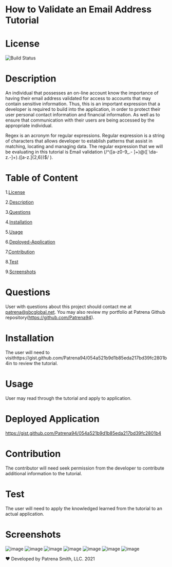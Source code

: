 # How to Validate an Email Address Tutorial

# License
   
![Build Status](https://img.shields.io/github/license/Patrena94/stack-underflow)  


 # Description
An individual that possesses an on-line account know the importance of having their email address validated for access to accounts that may contain sensitive information.  Thus, this is an important expression that a developer is required to build into the application, in order to protect their user personal contact information and financial information. As well as to ensure that communication with their users are being accessed by the appropriate individual.  

Regex is an acronym for regular expressions.  Regular expression is a string of characters that allows developer to establish patterns that assist in matching, locating and managing data.
The regular expression that we will be evaluating in this tutorial is Email validation (/^([a-z0-9_\.- ]+)@([ \da-z\.-]+)\.([a-z\.]{2,6})$/ ).



 # Table of Content 
 1.[License](#License)

 2.[Description](#Description)

 3.[Questions](#Questions)

 4.[Installation](#Installation)

 5.[Usage](#Usage)

 6.[Deployed-Application](#Deployed-Application)

 7.[Contribution](#Contribution)

 8.[Test](#Test)

 9.[Screenshots](#Screenshots)

 # Questions  

 User with questions about this project should contact me at patrena@sbcglobal.net.  You may also review my portfolio at Patrena Github repository(https://github.com/Patrena94). 
 

 
# Installation
 The user will need to visithttps://gist.github.com/Patrena94/054a521b9d1b85eda217bd39fc2801b4in to review the tutorial.

# Usage

User may read through the tutorial and apply to application. 

# Deployed Application

https://gist.github.com/Patrena94/054a521b9d1b85eda217bd39fc2801b4
  
# Contribution
The contributor will need seek permission from the developer to contribute additional information to the tutorial. 

# Test
The user will need to apply the knowledged learned from the tutorial to an actual application.  

# Screenshots
![image](https://user-images.githubusercontent.com/83892241/132116606-3b6b053b-c4c0-4506-9013-94a39f99a8c7.png)
![image](https://user-images.githubusercontent.com/83892241/132116611-a669404c-af5c-495f-a41f-0004698abcde.png)
![image](https://user-images.githubusercontent.com/83892241/132116613-d8095dfc-50bc-43fc-9e6e-b691c5dde7c1.png)
![image](https://user-images.githubusercontent.com/83892241/132116617-08ff44d5-e45d-4b20-a1fe-8a90be27480e.png)
![image](https://user-images.githubusercontent.com/83892241/132116623-67a64eaf-219e-43d2-aa8d-a0ec7264e56d.png)
![image](https://user-images.githubusercontent.com/83892241/132116631-cd49b82d-729c-4eca-abcc-0d8595d1e052.png)
![image](https://user-images.githubusercontent.com/83892241/132116641-8fab8bb5-4006-43c4-bc6f-758782a15756.png)

❤️ Developed by Patrena Smith, LLC. 2021
